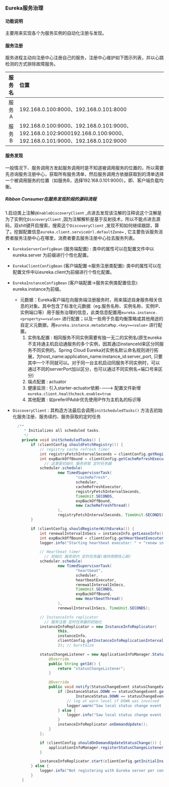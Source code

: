 ### Eureka服务治理

#### 功能说明

主要用来实现各个为服务实例的自动化注册与发现。

#### 服务注册

服务进程主动向注册中心注册自己的服务，注册中心维护如下图示列表，并以心跳检测的方式排除故障服务。

<!--more-->

| 服务名  | 位置                                       |
| :--: | :--------------------------------------- |
| 服务A  | 192.168.0.100:8000、192.168.0.101:8000    |
| 服务B  | 192.168.0.100:9000、192.168.0.101:9000、192.168.0.102:9000192.168.0.100:9000、192.168.0.101:9000、192.168.0.102:9000 |

#### 服务发现

一般情况下、服务调用方发起服务调用时是不知道被调用服务的位置的，所以需要先咨询服务注册中心，获取所有服务清单，然后服务调用方依据获取到的清单选择一个被调用服务的位置（如服务B，选择192.168.0.101:9000）。即、客户端负载均衡。

##### Ribbon Consumer在服务发现阶段的源码流程

1.启动类上注解`@EnableDiscoveryClient` ,点进去发现该注解的注释说这个注解是为了实例化`DiscoveryClient` ,因为注解解析是基于反射技术，所以不能点进去源码，双shit键开启搜索，搜索这个`DiscoveryClient` ,发现不知如何继续跟踪，算了。挖掘配置信息`eureka.client.serviceUrl.defaultZone=` , 它主要告诉服务消费者服务注册中心在哪里，消费者要去服务注册中心拉去服务列表。



- `EurekaServerConfigBean` (服务端配置) : 类中的属性可以在配置文件中以 eureka.server 为前缀进行个性化配置。

- `EurekaClientConfigBean` (客户端配置->服务注册类配置): 类中的属性可以在配置文件中以eureka.client为前缀进行个性化配置。

- `EurekaInstanceConfigBean` (客户端配置->服务实例类配置信息): eureka.instance为前缀。

  * 元数据：Eureka客户端在向服务端注册服务时，用来描述自身服务相关信息的对象。其中包含了标准化元数据（eg.服务名称、实例名称、实例IP、实例端口等）用于服务治理的信息，此类信息配置用`eureka.instance.<property>=<value>` 进行配置；以及一些用于负载均衡策略或其他用途的自定义元数据，用`eureka.instance.metadataMap.<key>=<value>` 进行配置。
    1. 实例名配置 : 相同服务不同实例需要有独一无二的实例名(原生eureka不支持通主机启动通服务的多个实例，因其通过instanceId来区分同服务不同实例的。Spring Cloud Eureka对实例名默认命名规则进行拓展，为host_name:application_name:instance_id:server_port, 只要其中一个不同就可以。对于同一台主机启动同服务不同实例时，可以通过不同的serverPort加以区分，也可以通过不同实例名+端口号来区分)
    2. 端点配置 : actuator
    3. 健康监测 : 引入starter-actuator依赖----> 配置文件新增`eureka.client.healthcheck.enable=true` 
    4. 其他配置 : 如preferIPAddr优先使用IP作为主机名的标识等

- `DiscoveryClient` : 其构造方法最后会调用`initScheduledTasks()` 方法去初始化服务注册、服务续约、服务获取的定时任务

  ```java
  	/**
       * Initializes all scheduled tasks.
       */
      private void initScheduledTasks() {
          if (clientConfig.shouldFetchRegistry()) {
              // registry cache refresh timer
              int registryFetchIntervalSeconds = clientConfig.getRegistryFetchIntervalSeconds();
              int expBackOffBound = clientConfig.getCacheRefreshExecutorExponentialBackOffBound();
            	// 这里是初始化 服务获取 定时任务器
              scheduler.schedule(
                      new TimedSupervisorTask(
                              "cacheRefresh",
                              scheduler,
                              cacheRefreshExecutor,
                              registryFetchIntervalSeconds,
                              TimeUnit.SECONDS,
                              expBackOffBound,
                              new CacheRefreshThread()
                      ),
                      registryFetchIntervalSeconds, TimeUnit.SECONDS);
          }

          if (clientConfig.shouldRegisterWithEureka()) {
              int renewalIntervalInSecs = instanceInfo.getLeaseInfo().getRenewalIntervalInSecs();
              int expBackOffBound = clientConfig.getHeartbeatExecutorExponentialBackOffBound();
              logger.info("Starting heartbeat executor: " + "renew interval is: " + renewalIntervalInSecs);

              // Heartbeat timer
            	// 初始化 服务续约 定时任务器(维持周期性心跳)
              scheduler.schedule(
                      new TimedSupervisorTask(
                              "heartbeat",
                              scheduler,
                              heartbeatExecutor,
                              renewalIntervalInSecs,
                              TimeUnit.SECONDS,
                              expBackOffBound,
                              new HeartbeatThread()
                      ),
                      renewalIntervalInSecs, TimeUnit.SECONDS);

              // InstanceInfo replicator
            	// 服务注册 定时任务器的初始化
              instanceInfoReplicator = new InstanceInfoReplicator(
                      this,
                      instanceInfo,
                      clientConfig.getInstanceInfoReplicationIntervalSeconds(),
                      2); // burstSize

              statusChangeListener = new ApplicationInfoManager.StatusChangeListener() {
                  @Override
                  public String getId() {
                      return "statusChangeListener";
                  }

                  @Override
                  public void notify(StatusChangeEvent statusChangeEvent) {
                      if (InstanceStatus.DOWN == statusChangeEvent.getStatus() ||
                              InstanceStatus.DOWN == statusChangeEvent.getPreviousStatus()) {
                          // log at warn level if DOWN was involved
                          logger.warn("Saw local status change event {}", statusChangeEvent);
                      } else {
                          logger.info("Saw local status change event {}", statusChangeEvent);
                      }
                      instanceInfoReplicator.onDemandUpdate();
                  }
              };

              if (clientConfig.shouldOnDemandUpdateStatusChange()) {
                  applicationInfoManager.registerStatusChangeListener(statusChangeListener);
              }

              instanceInfoReplicator.start(clientConfig.getInitialInstanceInfoReplicationIntervalSeconds());
          } else {
              logger.info("Not registering with Eureka server per configuration");
          }
      }
  ```
